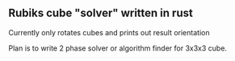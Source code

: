 ## Rubiks cube "solver" written in rust

Currently only rotates cubes and prints out result
orientation


Plan is to write 2 phase solver or algorithm finder for 3x3x3 cube.
